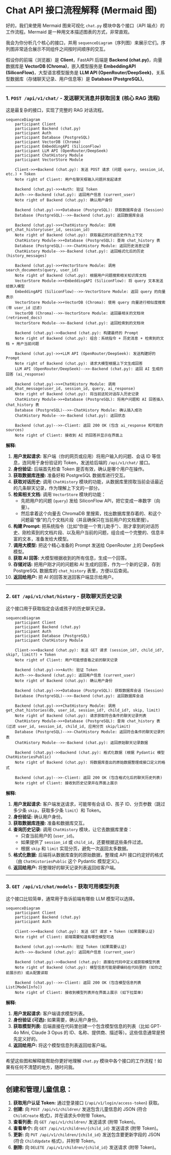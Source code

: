 # Chat API 接口流程解释 (Mermaid 图)

好的，我们来使用 Mermaid 图来可视化 `chat.py` 模块中各个接口（API 端点）的工作流程。Mermaid 是一种用文本描述图表的方式，非常直观。

我会为你分析几个核心的接口，并用 `sequenceDiagram`（序列图）来展示它们。序列图非常适合展示不同组件之间按时间顺序的交互。

假设你的前端（浏览器）是 **Client**，FastAPI 后端是 **Backend (chat.py)**，向量数据库是 **VectorDB (Chroma)**，嵌入模型服务是 **EmbeddingAPI (SiliconFlow)**，大型语言模型服务是 **LLM API (OpenRouter/DeepSeek)**，关系型数据库（存储聊天记录、用户信息等）是 **Database (PostgreSQL)**。

---

### 1. `POST /api/v1/chat/` - 发送聊天消息并获取回复 (核心 RAG 流程)

这是最复杂的接口，实现了完整的 RAG 对话流程。

```mermaid
sequenceDiagram
    participant Client
    participant Backend (chat.py)
    participant Auth
    participant Database (PostgreSQL)
    participant VectorDB (Chroma)
    participant EmbeddingAPI (SiliconFlow)
    participant LLM API (OpenRouter/DeepSeek)
    participant ChatHistory Module
    participant VectorStore Module

    Client->>+Backend (chat.py): 发送 POST 请求 (问题 query, session_id, etc.) + Token
    Note right of Client: 用户在聊天框输入问题并发起请求

    Backend (chat.py)->>+Auth: 验证 Token
    Auth-->>-Backend (chat.py): 返回用户信息 (current_user)
    Note right of Backend (chat.py): 确认用户身份

    Backend (chat.py)->>+Database (PostgreSQL): 获取数据库会话 (Session)
    Database (PostgreSQL)-->>-Backend (chat.py): 返回数据库会话

    Backend (chat.py)->>+ChatHistory Module: 调用 get_chat_history(user_id, session_id)
    Note right of Backend (chat.py): 获取最近的对话历史作为上下文
    ChatHistory Module->>+Database (PostgreSQL): 查询 chat_history 表
    Database (PostgreSQL)-->>-ChatHistory Module: 返回历史消息记录
    ChatHistory Module-->>-Backend (chat.py): 返回格式化后的历史 (history_messages)

    Backend (chat.py)->>+VectorStore Module: 调用 search_documents(query, user_id)
    Note right of Backend (chat.py): 根据用户问题搜索相关知识库文档
    VectorStore Module->>+EmbeddingAPI (SiliconFlow): 将 query 文本发送给嵌入模型
    EmbeddingAPI (SiliconFlow)-->>-VectorStore Module: 返回 query 的向量表示
    VectorStore Module->>+VectorDB (Chroma): 使用 query 向量进行相似度搜索 (带 user_id 过滤)
    VectorDB (Chroma)-->>-VectorStore Module: 返回最相关的文档块 (retrieved_docs)
    VectorStore Module-->>-Backend (chat.py): 返回检索到的文档块

    Backend (chat.py)->>Backend (chat.py): 构建最终的 Prompt
    Note right of Backend (chat.py): 组合：系统指令 + 历史消息 + 检索到的文档 + 用户当前问题

    Backend (chat.py)->>+LLM API (OpenRouter/DeepSeek): 发送构建好的 Prompt
    Note right of Backend (chat.py): 请求大模型根据上下文生成回答
    LLM API (OpenRouter/DeepSeek)-->>-Backend (chat.py): 返回 AI 生成的回答 (ai_response)

    Backend (chat.py)->>+ChatHistory Module: 调用 add_chat_message(user_id, session_id, query, ai_response)
    Note right of Backend (chat.py): 将当前这轮对话存入历史记录
    ChatHistory Module->>+Database (PostgreSQL): 将用户问题和 AI 回答插入 chat_history 表
    Database (PostgreSQL)-->>-ChatHistory Module: 确认插入成功
    ChatHistory Module-->>-Backend (chat.py): 返回状态

    Backend (chat.py)-->>-Client: 返回 200 OK (包含 ai_response 和可能的 sources)
    Note right of Client: 接收到 AI 的回答并显示在界面上
```

**解释:**

1.  **用户发起请求:** 客户端（你的网页或应用）将用户输入的问题、会话 ID 等信息，连同用于身份验证的 Token，发送给后端的 `/api/v1/chat/` 接口。
2.  **身份验证:** 后端首先检查 Token 是否有效，确认是哪个用户在操作。
3.  **获取数据库连接:** 准备好和 PostgreSQL 数据库进行交互。
4.  **获取对话历史:** 调用 `ChatHistory` 模块的功能，从数据库里捞取当前会话最近的几条聊天记录，作为理解上下文的一部分。
5.  **检索相关文档:** 调用 `VectorStore` 模块的功能：
    - 先把用户的问题 (`query`) 发给 SiliconFlow API，把它变成一串数字（向量）。
    - 然后拿着这个向量去 ChromaDB 里搜索，找出数据库里存着的、和这个问题最“像”的几个文档片段（并且确保只在当前用户的文档里搜）。
6.  **构建 Prompt:** 把系统指令（比如“你是一个育儿助手”）、刚才拿到的对话历史、刚检索到的文档片段、以及用户当前的问题，组合成一个完整的、信息丰富的文本，准备发给大模型。
7.  **调用大模型:** 把这个精心准备的 Prompt 发送给 OpenRouter 上的 DeepSeek 模型。
8.  **获取 AI 回答:** 大模型根据收到的所有信息，生成一个回答。
9.  **存储对话:** 把用户刚才问的问题和 AI 生成的回答，作为一个新的记录，存到 PostgreSQL 数据库的 `chat_history` 表里，方便以后查阅。
10. **返回给用户:** 把 AI 的回答发送回客户端显示给用户。

---

### 2. `GET /api/v1/chat/history` - 获取聊天历史记录

这个接口用于获取指定会话或孩子的历史聊天记录。

```mermaid
sequenceDiagram
    participant Client
    participant Backend (chat.py)
    participant Auth
    participant Database (PostgreSQL)
    participant ChatHistory Module

    Client->>+Backend (chat.py): 发送 GET 请求 (session_id?, child_id?, skip?, limit?) + Token
    Note right of Client: 用户可能想查看之前的聊天记录

    Backend (chat.py)->>+Auth: 验证 Token
    Auth-->>-Backend (chat.py): 返回用户信息 (current_user)
    Note right of Backend (chat.py): 确认用户身份

    Backend (chat.py)->>+Database (PostgreSQL): 获取数据库会话 (Session)
    Database (PostgreSQL)-->>-Backend (chat.py): 返回数据库会话

    Backend (chat.py)->>+ChatHistory Module: 调用 get_chat_histories(db, user_id, session_id?, child_id?, skip, limit)
    Note right of Backend (chat.py): 请求获取符合条件的聊天记录列表
    ChatHistory Module->>+Database (PostgreSQL): 查询 chat_history 表 (过滤 user_id, session_id, child_id, 应用分页 skip/limit)
    Database (PostgreSQL)-->>-ChatHistory Module: 返回符合条件的聊天记录列表
    ChatHistory Module-->>-Backend (chat.py): 返回原始聊天记录数据

    Backend (chat.py)->>Backend (chat.py): 格式化数据 (根据 Pydantic 模型 ChatHistoriesPublic)
    Note right of Backend (chat.py): 将数据库查出的原始数据整理成接口定义的格式

    Backend (chat.py)-->>-Client: 返回 200 OK (包含格式化后的聊天历史列表)
    Note right of Client: 接收到历史记录并在界面上展示
```

**解释:**

1.  **用户发起请求:** 客户端发送请求，可能带有会话 ID、孩子 ID、分页参数（跳过多少条 `skip`，获取多少条 `limit`）和 Token。
2.  **身份验证:** 确认用户身份。
3.  **获取数据库连接:** 准备和数据库交互。
4.  **查询历史记录:** 调用 `ChatHistory` 模块，让它去数据库里查：
    - 只查当前用户的 (`user_id`)。
    - 如果提供了 `session_id` 或 `child_id`，还要根据这些条件过滤。
    - 根据 `skip` 和 `limit` 实现分页，避免一次返回太多数据。
5.  **格式化数据:** 后端将从数据库查到的原始数据，整理成 API 接口约定好的格式（由 `ChatHistoriesPublic` 这个 Pydantic 模型定义）。
6.  **返回给用户:** 将整理好的聊天记录列表返回给客户端。

---

### 3. `GET /api/v1/chat/models` - 获取可用模型列表

这个接口比较简单，通常用于告诉前端有哪些 LLM 模型可以选择。

```mermaid
sequenceDiagram
    participant Client
    participant Backend (chat.py)
    participant Auth

    Client->>+Backend (chat.py): 发送 GET 请求 + Token (如果需要认证)
    Note right of Client: 前端需要知道有哪些模型可选

    Backend (chat.py)->>+Auth: 验证 Token (如果需要认证)
    Auth-->>-Backend (chat.py): 返回用户信息 (current_user)

    Backend (chat.py)->>Backend (chat.py): 直接在代码中定义或获取模型列表
    Note right of Backend (chat.py): 模型信息可能是硬编码在代码里的 (如你之前展示的) 或从配置读取

    Backend (chat.py)-->>-Client: 返回 200 OK (包含模型信息列表 List[ModelInfo])
    Note right of Client: 接收到模型列表并在界面上展示 (如下拉菜单)
```

**解释:**

1.  **用户发起请求:** 客户端请求模型列表。
2.  **身份验证 (可选):** 如果需要，确认用户身份。
3.  **获取模型列表:** 后端直接在代码里创建一个包含模型信息的列表（比如 GPT-4o Mini, Claude 3 Opus 的 ID、名称、提供商、描述等）。这些信息通常是预先定义好的。
4.  **返回给用户:** 将这个模型信息列表返回给客户端。

---

希望这些图和解释能帮助你更好地理解 `chat.py` 模块中各个接口的工作流程！如果有任何不清楚的地方，随时问我。

---

## 创建和管理儿童信息：

1.  **获取用户认证 Token:** 通过登录接口 (`/api/v1/login/access-token`) 获取。
2.  **创建:** 向 `POST /api/v1/children/` 发送包含儿童信息的 JSON (符合 `ChildCreate` 格式)，并在请求头中附带 Token。
3.  **查看列表:** 向 `GET /api/v1/children/` 发送请求 (附带 Token)。
4.  **查看单个:** 向 `GET /api/v1/children/{child_id}` 发送请求 (附带 Token)。
5.  **更新:** 向 `PUT /api/v1/children/{child_id}` 发送包含要更新字段的 JSON (符合 `ChildUpdate` 格式)，并附带 Token。
6.  **删除:** 向 `DELETE /api/v1/children/{child_id}` 发送请求 (附带 Token)。

